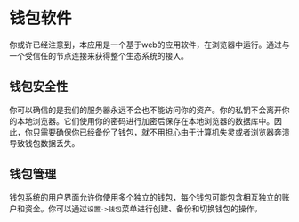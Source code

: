 # 钱包软件

你或许已经注意到，本应用是一个基于web的应用软件，在浏览器中运行。通过与一个受信任的节点连接来获得整个生态系统的接入。

## 钱包安全性

你可以确信的是我们的服务器永远不会也不能访问你的资产。你的私钥不会离开你的本地浏览器。它们使用你的密码进行加密后保存在本地浏览器的数据库中。因此，你只需要确保你已经[备份](../introduction/backups.md)了钱包，就不用担心由于计算机失灵或者浏览器奔溃导致钱包数据丢失。

## 钱包管理

钱包系统的用户界面允许你使用多个独立的钱包，每个钱包可能包含相互独立的账户和资金。你可以通过`设置->钱包`菜单进行创建、备份和切换钱包的操作。